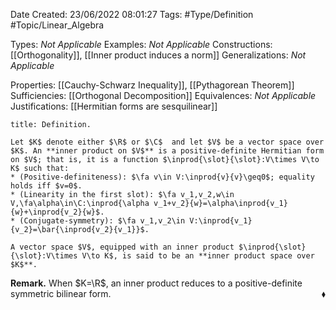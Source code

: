 <div class="topSpace"></div>

Date Created: 23/06/2022 08:01:27
Tags: #Type/Definition #Topic/Linear_Algebra

Types: <i>Not Applicable</i>
Examples: <i>Not Applicable</i>
Constructions: [[Orthogonality]], [[Inner product induces a norm]]
Generalizations: <i>Not Applicable</i>

Properties: [[Cauchy-Schwarz Inequality]], [[Pythagorean Theorem]]
Sufficiencies: [[Orthogonal Decomposition]]
Equivalences: <i>Not Applicable</i>
Justifications: [[Hermitian forms are sesquilinear]]

``` ad-Definition
title: Definition.

Let $K$ denote either $\R$ or $\C$  and let $V$ be a vector space over $K$. An **inner product on $V$** is a positive-definite Hermitian form on $V$; that is, it is a function $\inprod{\slot}{\slot}:V\times V\to K$ such that:
* (Positive-definiteness): $\fa v\in V:\inprod{v}{v}\geq0$; equality holds iff $v=0$.
* (Linearity in the first slot): $\fa v_1,v_2,w\in V,\fa\alpha\in\C:\inprod{\alpha v_1+v_2}{w}=\alpha\inprod{v_1}{w}+\inprod{v_2}{w}$.
* (Conjugate-symmetry): $\fa v_1,v_2\in V:\inprod{v_1}{v_2}=\bar{\inprod{v_2}{v_1}}$.

A vector space $V$, equipped with an inner product $\inprod{\slot}{\slot}:V\times V\to K$, is said to be an **inner product space over $K$**.

```

<b>Remark.</b> When $K=\R$, an inner product reduces to a positive-definite symmetric bilinear form.<span style="float:right;">$\blacklozenge$</span>
